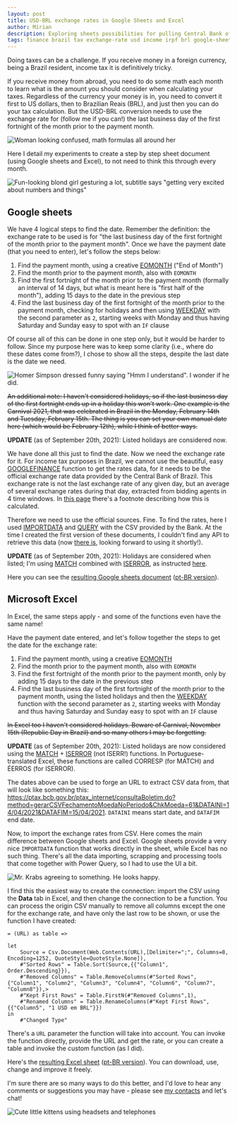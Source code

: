 ```yaml
---
layout: post
title: USD-BRL exchange rates in Google Sheets and Excel
author: Mírian
description: Exploring sheets possibilities for pulling Central Bank of Brazil data for USD-BRL conversion at a given day.
tags: finance brazil tax exchange-rate usd income irpf brl google-sheets excel power-query
---
```


Doing taxes can be a challenge. If you receive money in a foreign currency, being a Brazil resident, income tax it is definitively tricky. 

If you receive money from abroad, you need to do some math each month to learn what is the amount you should consider when calculating your taxes. Regardless of the currency your money is in, you need to convert it first to US dollars, then to Brazilian Reais (BRL), and just then you can do your tax calculation. But the USD-BRL conversion needs to use the exchange rate for (follow me if you can!) the last business day of the first fortnight of the month prior to the payment month.

![Woman looking confused, math formulas all around her](https://media.giphy.com/media/WRQBXSCnEFJIuxktnw/giphy.gif)

Here I detail my experiments to create a step by step sheet document (using Google sheets and Excel), to not need to think this through every month.

![Fun-looking blond girl gesturing a lot, subtitle says "getting very excited about numbers and things"](https://media.giphy.com/media/tBn5FJVUdeMarcl3gQ/giphy.gif)

## Google sheets

We have 4 logical steps to find the date. Remember the definition: the exchange rate to be used is for "the last business day of the first fortnight of the month prior to the payment month". Once we have the payment date (that you need to enter), let's follow the steps below:

1. Find the payment month, using a creative [EOMONTH](https://support.google.com/docs/answer/3093044) ("End of Month")
2. Find the month prior to the payment month, also with `EOMONTH`
3. Find the first fortnight of the month prior to the payment month (formally an interval of 14 days, but what is meant here is "first half of the month"), adding 15 days to the date in the previous step
4. Find the last business day of the first fortnight of the month prior to the payment month, checking for holidays and then using [WEEKDAY](https://support.google.com/docs/answer/3092985) with the second parameter as `2`, starting weeks with Monday and thus having Saturday and Sunday easy to spot with an `IF` clause

Of course all of this can be done in one step only, but it would be harder to follow. Since my purpose here was to keep some clarity (i.e., where do these dates come from?), I chose to show all the steps, despite the last date is the date we need.

![Homer Simpson dressed funny saying "Hmm I understand". I wonder if he did.](https://media.giphy.com/media/xT5LMRBvRxAHZfQh5m/giphy.gif)

~~An additional note: I haven't considered holidays, so if the last business day of the first fortnight ends up in a holiday this won't work. One example is the Carnival 2021, that was celebrated in Brazil in the Monday, February 14th and Tuesday, February 15th. The thing is you can set your own manual date here (which would be February 12th), while I think of better ways.~~

**UPDATE** (as of September 20th, 2021): Listed holidays are considered now.

We have done all this just to find the date. Now we need the exchange rate for it. For income tax purposes in Brazil, we cannot use the beautiful, easy [GOOGLEFINANCE](https://support.google.com/docs/answer/3093281) function to get the rates data, for it needs to be the official exchange rate data provided by the Central Bank of Brazil. This exchange rate is not the last exchange rate of any given day, but an average of several exchange rates during that day, extracted from bidding agents in 4 time windows. In [this page](https://www.bcb.gov.br/en/financialstability/quotations) there's a footnote describing how this is calculated. 

Therefore we need to use the official sources. Fine. To find the rates, here I used [IMPORTDATA](https://support.google.com/docs/answer/3093335) and [QUERY](https://support.google.com/docs/answer/3093343) with the CSV provided by the Bank. At the time I created the first version of these documents, I couldn't find any API to retrieve this data (now [there is](https://dadosabertos.bcb.gov.br/dataset/dolar-americano-usd-todos-os-boletins-diarios/resource/ae69aa94-4194-45a6-8bae-12904af7e176), looking forward to using it shortly!).

**UPDATE** (as of September 20th, 2021): Holidays are considered when listed; I'm using [MATCH](https://support.google.com/docs/answer/3093378?hl=en) combined with [ISERROR](https://support.google.com/docs/answer/3093349?hl=en), as instructed [here](https://webapps.stackexchange.com/questions/42340/how-to-check-if-value-is-in-range-of-cells). 

Here you can see the [resulting Google sheets document](https://docs.google.com/spreadsheets/d/10etG8UfcckcIpKI3-X6ax2fjx2JqA-qLJxRvTGQJcVI/edit#gid=0) ([pt-BR version](https://docs.google.com/spreadsheets/d/1Mnl46zcJlEgwFFuqP4HLeLn5cdeQyuv0Ifm0Pq5eBXY/edit#gid=0)).

## Microsoft Excel

In Excel, the same steps apply - and some of the functions even have the same name!

Have the payment date entered, and let's follow together the steps to get the date for the exchange rate:

1. Find the payment month, using a creative [EOMONTH](https://support.microsoft.com/en-us/office/eomonth-function-7314ffa1-2bc9-4005-9d66-f49db127d628)
2. Find the month prior to the payment month, also with `EOMONTH`
3. Find the first fortnight of the month prior to the payment month, only by adding 15 days to the date in the previous step
4. Find the last business day of the first fortnight of the month prior to the payment month, using the listed holidays and then the [WEEKDAY](https://support.microsoft.com/en-us/office/weekday-function-60e44483-2ed1-439f-8bd0-e404c190949a) function with the second parameter as `2`, starting weeks with Monday and thus having Saturday and Sunday easy to spot with an `IF` clause

~~In Excel too I haven't considered holidays. Beware of Carnival, November 15th (Republic Day in Brazil) and so many others I may be forgetting.~~

**UPDATE** (as of September 20th, 2021): Listed holidays are now considered using the [MATCH](https://support.microsoft.com/en-us/office/match-function-e8dffd45-c762-47d6-bf89-533f4a37673a) + [ISERROR](https://support.microsoft.com/en-us/office/is-functions-0f2d7971-6019-40a0-a171-f2d869135665) (not ISERR!) functions. In Portuguese-translated Excel, these functions are called CORRESP (for MATCH) and ÉERROS (for ISERROR).

The dates above can be used to forge an URL to extract CSV data from, that will look like something this: https://ptax.bcb.gov.br/ptax_internet/consultaBoletim.do?method=gerarCSVFechamentoMoedaNoPeriodo&ChkMoeda=61&DATAINI=14/04/2021&DATAFIM=15/04/2021. `DATAINI` means start date, and `DATAFIM` end date.

Now, to import the exchange rates from CSV. Here comes the main difference between Google sheets and Excel. Google sheets provide a very nice `IMPORTDATA` function that works directly in the sheet, while Excel has no such thing. There's all the data importing, scrapping and processing tools that come together with Power Query, so I had to use the UI a bit.

![Mr. Krabs agreeing to something. He looks happy.](https://media.giphy.com/media/l0EtMMARnUBHCzZ3G/giphy.gif)

I find this the easiest way to create the connection: import the CSV using the **Data** tab in Excel, and then change the connection to be a function. You can process the origin CSV manually to remove all columns except the one for the exchange rate, and have only the last row to be shown, or use the function I have created:

```
= (URL) as table =>

let
    Source = Csv.Document(Web.Contents(URL),[Delimiter=";", Columns=8, Encoding=1252, QuoteStyle=QuoteStyle.None]),
    #"Sorted Rows" = Table.Sort(Source,{{"Column1", Order.Descending}}),
    #"Removed Columns" = Table.RemoveColumns(#"Sorted Rows",{"Column1", "Column2", "Column3", "Column4", "Column6", "Column7", "Column8"}),> 
    #"Kept First Rows" = Table.FirstN(#"Removed Columns",1),
    #"Renamed Columns" = Table.RenameColumns(#"Kept First Rows",{{"Column5", "1 USD em BRL"}})
in
    #"Changed Type"
```
  
There's a `URL` parameter the function will take into account. You can invoke the function directly, provide the URL and get the rate, or you can create a table and invoke the custom function (as I did).

Here's the [resulting Excel sheet](https://github.com/mirianbr/exchange-rates/blob/main/Exchange_rates-PQ-en-rev2.xlsx) ([pt-BR version](https://github.com/mirianbr/exchange-rates/blob/main/Exchange_rates-PQ-ptBR-v2.xlsx)). You can download, use, change and improve it freely. 

I'm sure there are so many ways to do this better, and I'd love to hear any comments or suggestions you may have - please see [my contacts](https://mirianbr.github.io/) and let's chat!

![Cute little kittens using headsets and telephones](https://media.giphy.com/media/WhwzCRKKs1yDe/giphy.gif)

